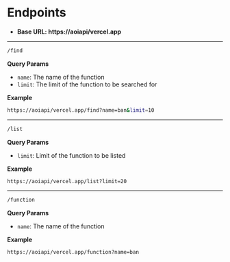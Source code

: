 # Endpoints
* **Base URL: https://aoiapi/vercel.app**

---

```sh
/find
```

**Query Params**
* `name`: The name of the function
* `limit`: The limit of the function to be searched for

**Example**
```sh
https://aoiapi/vercel.app/find?name=ban&limit=10
```

---

```sh
/list
```

**Query Params**
* `limit`: Limit of the function to be listed

**Example**
```sh
https://aoiapi/vercel.app/list?limit=20
```

---

```sh
/function
```

**Query Params**
* `name`: The name of the function

**Example**
```sh
https://aoiapi/vercel.app/function?name=ban
```
